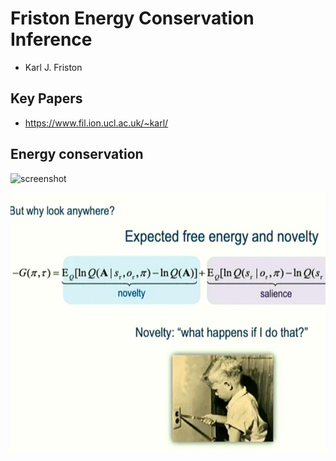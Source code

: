 # Friston Energy Conservation Inference

* Karl J. Friston


## Key Papers

* https://www.fil.ion.ucl.ac.uk/~karl/


## Energy conservation 

![screenshot](imageFolder/screenshot.png)

![screenshot2](IMG_9787.jpg)

